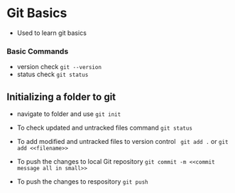 # Git Basics
- Used to learn git basics

### Basic Commands
- version check ``` git --version ```
- status check ``` git status ```

## Initializing a folder to git
- navigate to folder and use ``` git init ```

- To check updated and untracked files command ```git status```
- To add  modified and untracked files to version control ``` git add .``` or ``` git add <<filename>> ```
- To push the changes to local Git repository
```git commit -m <<commit message all in small>>```
- To push the changes to respository ```git push```